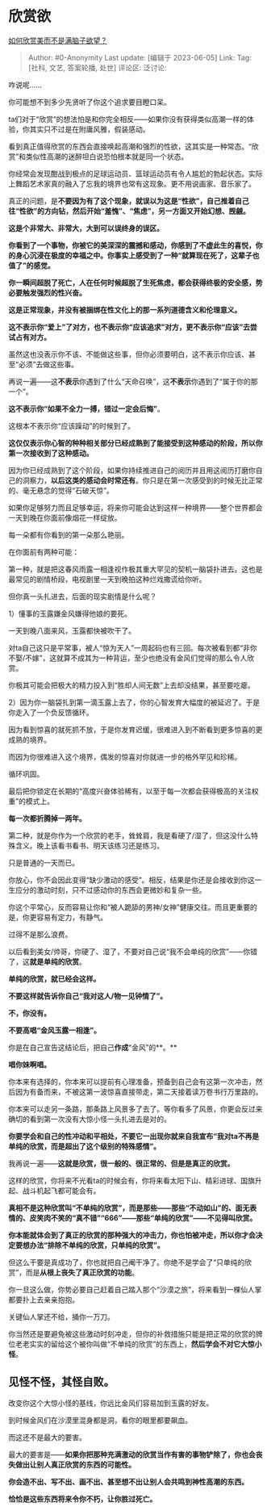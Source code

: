 # 欣赏欲
[如何欣赏美而不是满脑子欲望？](https://www.zhihu.com/question/40157898/answer/2272863505)

> Author: #0-Anonymity
> Last update: [编辑于 2023-06-05]
> Link:
> Tag: [社科, 文艺, 答案轮播, 处世]
> 评论区:
> 泛讨论:

咋说呢……

你可能想不到多少先贤听了你这个追求要目瞪口呆。

ta们对于“欣赏”的想法怕是和你完全相反——如果你没有获得类似高潮一样的体验，你其实只不过是在附庸风雅，假装感动。

看到真正值得欣赏的东西会直接唤起高潮和强烈的性欲，这其实是一种常态。“欣赏”和类似性高潮的迷醉坦白说恐怕根本就是同一个状态。

你经常会发现酣战到极点的足球运动员、篮球运动员有令人尴尬的勃起状态。实际上舞蹈艺术家真的融入了忘我的境界也常有这现象。更不用说画家、音乐家了。

真正的问题，是**不要因为有了这个现象，就误以为这是“性欲”，自己推着自己往“性欲”的方向钻，然后开始“羞愧”、“焦虑”，另一方面又开始幻想、觊觎。**

**这是个非常大、非常大，大到可以误终身的误区。**

**你看到了一个事物，你被它的美深深的震撼和感动，你感到了不虚此生的喜悦，你的身心沉浸在极度的幸福之中。你事实上感受到了一种“就算现在死了，这辈子也值了”的感觉。**

**你一瞬间超脱了死亡，人在任何时候超脱了生死焦虑，都会获得终极的安全感，势必要触发强烈的性兴奋。**

**这是正常现象，并没有被捆绑在性文化上的那一系列道德含义和伦理意义。**

**这不表示你“爱上”了对方，也不表示你“应该追求”对方，更不表示你“应该”去尝试占有对方。**

虽然这也没表示你不该、不能做这些事，但你必须要明白，这不表示你应该、甚至“必须”去做这些事。

再说一遍——这**不表示**你遇到了什么“天命召唤”，这**不表示**你遇到了“属于你的那一个”。

**这不表示你“如果不全力一搏，错过一定会后悔”**。

这根本不表示你“应该躁动”的时候到了。

**这仅仅表示你心智的种种相关部分已经成熟到了能接受到这种感动的阶段，所以你第一次接收到了这种感动。**

因为你已经成熟到了这个阶段，如果你持续推进自己的阅历并且用这阅历打磨你自己的洞察力，**以后这类的感动会时常还有**。你只是在第一次感受到的时候无比正常的、毫无悬念的觉得“石破天惊”。

如果你足够努力而且足够幸运，将来你可能会达到这样一种境界——整个世界都会一天到晚在你面前像烟花一样绽放。

每一朵都有你看到的第一朵那么艳丽。

在你面前有两种可能：

第一种，就是把这春风雨露一相逢视作极其重大罕见的契机一脑袋扑进去。这也是最常见的剧情桥段，电视剧里一天到晚拍这种烂戏撒谎给你听。

但你真一头扎进去，后面的现实剧情是什么呢？

1）懂事的玉露嫌金风嫌得他娘的要死。

一天到晚八面来风，玉露都快被吹干了。

对ta自己这只是平常事，被人“惊为天人”一周起码也有三回。每次被看到都“非你不娶/不嫁”，这就算不成其为一种背运，至少也绝没有金风们觉得的那么令人欣赏。

你极其可能会把极大的精力投入到“胜却人间无数”上去却没结果，甚至要吃瘪。

2）因为你一脑袋扎到第一滴玉露上去了，你的心智发育大幅度的被延迟了。于是你走入了一个负反馈循环。

因为看到惊喜的就死抓不放，于是你发育迟缓，很难进入到不断看到更多惊喜的更成熟的境界。

而因为你很难进入这个境界，偶发的惊喜对你就进一步的格外罕见和珍稀。

循环巩固。

最后把你锁定在长期的“高度兴奋体验稀有，以至于每一次都会获得极高的关注权重”的模式上。

**每一次都折腾掉一两年。**

第二种，就是你作为一个欣赏的老手，耸耸肩，我是看硬了/湿了，但这没什么特殊含义。晚上该看书看书、明天该练习还是练习。

只是普通的一天而已。

你放心，你不会因此变得“缺少激动的感受”。相反，结果是你还是会接收到你这一生应分的激动时刻，只不过感动你的东西会更微妙和复杂一些。

你这个平常心，反而容易让你和“被人跪舔的男神/女神”健康交往。而且更重要的是，你更容易有定力，有静气。

过得不是那么浪费。

以后看到美女/帅哥，你硬了、湿了，不要对自己说“我不会单纯的欣赏”——你错了，这**就是单纯的欣赏**。

**单纯的欣赏，就已经会这样。**

**不要这样就告诉你自己“我对这人/物一见钟情了”。**

**不，你没有。**

**不要高唱“金风玉露一相逢”。**

你是在自己宣告这结论后，把自己**作成**“金风”的**。**

**唱你妹啊唱。**

你本来有选择的，你本来可以提前有心理准备，预备到自己会有这第一次冲击，然后因为有备而来，不被这第一波惊喜直接带走，第二天接着读万卷书行万里路的。

你本来可以走另一条路，那条路上风景多了去了。等你看多了风景，你更会反过来确切的看到第一次没有大惊小怪一头扎进去是对的。

**你要学会和自己的性冲动和平相处，不要它一出现你就来自我宣布“我对ta不再是单纯的欣赏，而是超出了这个级别的特殊感情”。**

我再说一遍——**这就是欣赏，很一般的、很正常的、但是是真正的欣赏。**

这样的欣赏，你将来不光看ta的时候会有，你将来看太阳下山、精彩进球、国旗升起、战斗机起飞都可能会有。

**真相不是这种欣赏叫“不单纯的欣赏”，而是那些——那些“不动如山”的、面无表情的、皮笑肉不笑的“真不错”“666”——那些“单纯的欣赏”——不见得叫欣赏。**

**你本能就体会到了真正的欣赏的那种强大的冲击力，你也怕被冲走，所以你才会决定要想办法“排除不单纯的欣赏，只单纯的欣赏”。**

但这么干要是真成功了，你也就把自己阉干净了。你绝不是学会了“只单纯的欣赏”，而是**从根上丧失了真正欣赏的功能**。

你一旦这么做，你势必要自己赶着自己踏入那个“沙漠之旅”，将来看到一棵仙人掌都要扑上去亲亲抱抱。

关键仙人掌还不给，捅你一万刀。

你当然还是要避免被这些激动时刻冲走，但你的补救措施只能是把正常的欣赏的牌位老老实实的留给这个被你叫做“不单纯的欣赏”的东西上，**然后学会不对它大惊小怪**。

## 见怪不怪，其怪自败。 ##

改变你这个大惊小怪的基线，你远比金风们容易加到玉露的好友。

到时候金风们在沙漠里混身都是洞，看你的眼里都要飙血。

而这还不是最大的要害。

最大的要害是——**如果你把那种充满激动的欣赏当作有害的事物铲除了，你也会丧失做出让别人真正欣赏的东西的可能性。**

**你会造不出、写不出、画不出、甚至想不出让别人会共鸣到神性高潮的东西。**

**恰恰是这些东西将来令你不朽，让你胜过死亡。**